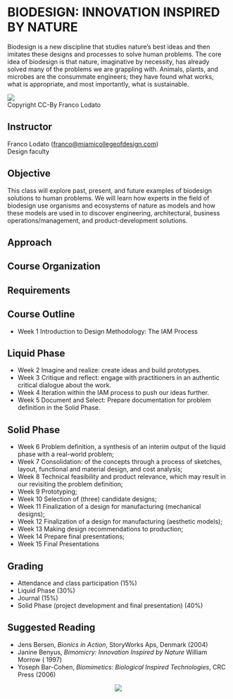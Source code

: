 ﻿BIODESIGN: INNOVATION INSPIRED BY NATURE
========================================

Biodesign is a new discipline that studies nature’s best ideas and
then imitates these designs and processes to solve human problems. The
core idea of biodesign is that nature, imaginative by necessity, has
already solved many of the problems we are grappling with. Animals,
plants, and microbes are the consummate engineers; they have found
what works, what is appropriate, and most importantly, what is
sustainable.

<img src='https://rawgithub.com/walterbender/Syllabi/master/woodpecker.jpg'/><br>Copyright CC-By Franco Lodato

Instructor
----------

Franco Lodato (franco@miamicollegeofdesign.com)<br>
Design faculty

Objective
---------

This class will explore past, present, and future examples of
biodesign solutions to human problems. We will learn how experts in
the field of biodesign use organisms and ecosystems of nature as
models and how these models are used in to discover engineering,
architectural, business operations/management, and product-development
solutions.

Approach
--------


Course Organization
-------------------


Requirements
------------


Course Outline
--------------

* Week 1 Introduction to Design Methodology: The IAM Process 

Liquid Phase
------------
* Week 2 Imagine and realize: create ideas and build prototypes.
* Week 3 Critique and reflect: engage with practitioners in an
  authentic critical dialogue about the work.
* Week 4 Iteration within the IAM process to push our ideas further.
* Week 5 Document and Select: Prepare documentation for problem
  definition in the Solid Phase.

Solid Phase
-----------
* Week 6 Problem definition, a synthesis of an interim output of the
  liquid phase with a real-world problem;
* Week 7 Consolidation: of the concepts through a process of sketches,
  layout, functional and material design, and cost analysis;
* Week 8 Technical feasibility and product relevance, which may result
  in our revisiting the problem definition;
* Week 9 Prototyping;
* Week 10 Selection of (three) candidate designs;
* Week 11 Finalization of a design for manufacturing (mechanical designs);
* Week 12 Finalization of a design for manufacturing (aesthetic models);
* Week 13 Making design recommendations to production;
* Week 14 Prepare final presentations;
* Week 15 Final Presentations

Grading
-------

* Attendance and class participation (15%)
* Liquid Phase (30%)
* Journal (15%)
* Solid Phase (project development and final presentation) (40%)

Suggested Reading
-----------------

* Jens Bersen, *Bionics in Action*, StoryWorks Aps, Denmark (2004)
* Janine Benyus, *Bimomicry: Innovation Inspired by Nature* William Morrow ( 1997)
* Yoseph Bar-Cohen, *Biomimetics: Biological Inspired Technologies*, CRC Press (2006)

<p align="center">
<img src="https://rawgithub.com/walterbender/Syllabi/master/mcod-jc-small.png"/>
</p>
